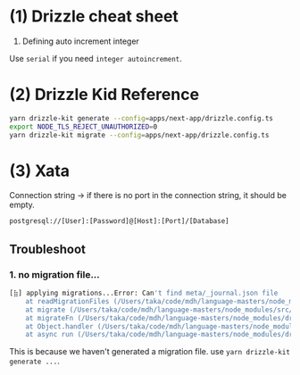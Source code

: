 # (1) Drizzle cheat sheet

1. Defining auto increment integer

Use `serial` if you need `integer autoincrement`.

# (2) Drizzle Kid Reference

```bash
yarn drizzle-kit generate --config=apps/next-app/drizzle.config.ts
export NODE_TLS_REJECT_UNAUTHORIZED=0
yarn drizzle-kit migrate --config=apps/next-app/drizzle.config.ts
```

# (3) Xata

Connection string -> if there is no port in the connection string, it should be empty.

```bash
postgresql://[User]:[Password]@[Host]:[Port]/[Database]
```

## Troubleshoot

### 1. no migration file...

```bash
[⣷] applying migrations...Error: Can't find meta/_journal.json file
    at readMigrationFiles (/Users/taka/code/mdh/language-masters/node_modules/src/migrator.ts:41:9)
    at migrate (/Users/taka/code/mdh/language-masters/node_modules/src/postgres-js/migrator.ts:9:21)
    at migrateFn (/Users/taka/code/mdh/language-masters/node_modules/drizzle-kit/bin.cjs:71903:18)
    at Object.handler (/Users/taka/code/mdh/language-masters/node_modules/drizzle-kit/bin.cjs:83571:11)
    at async run (/Users/taka/code/mdh/language-masters/node_modules/drizzle-kit/bin.cjs:82064:7)
```

This is because we haven't generated a migration file. use `yarn drizzle-kit generate ...`.
